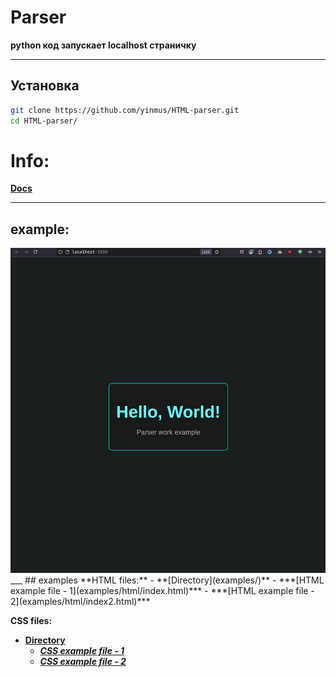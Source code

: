 # Parser

**python код запускает localhost страничку**
___
## Установка 
```bash
git clone https://github.com/yinmus/HTML-parser.git
cd HTML-parser/
```

# Info:
**[Docs](docs.md)**

___
## example:
<img src=".img/screen.png" alt="scr" width="550">
___
## examples
**HTML files:**
- **[Directory](examples/)**
  - ***[HTML example file - 1](examples/html/index.html)***
  - ***[HTML example file - 2](examples/html/index2.html)***


**CSS files:**

- **[Directory](examples/)**
  - ***[CSS example file - 1](examples/css/styles.css)***
  - ***[CSS example file - 2](examples/css/styles2.css)***
 



